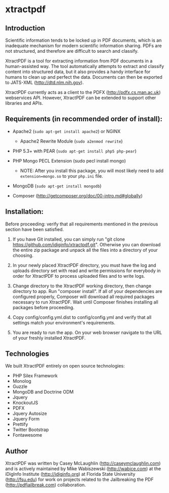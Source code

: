 xtractpdf
=========

## Introduction

Scientific information tends to be locked up in PDF documents, which is an inadequate mechanism
for modern scientific information sharing.  PDFs are not structured, and therefore are difficult
to search and classify.

XtractPDF is a tool for extracting information from PDF documents in a human-assisted way.
The tool automatically attempts to extract and classify content into structured data, but it
also provides a handy interface for humans to clean up and perfect the data.  Documents can then
be exported to JATS-XML (http://dtd.nlm.nih.gov).

XtractPDF currently acts as a client to the PDFX (<http://pdfx.cs.man.ac.uk>)
webservices API.  However, XtractPDF can be extended to support other libraries and APIs.


## Requirements (in recommended order of install):

- Apache2 (`sudo apt-get install apache2`) or NGINX
    - Apache2 Rewrite Module (`sudo a2enmod rewrite`)

- PHP 5.3+ with PEAR (`sudo apt-get install php5 php-pear`)

- PHP Mongo PECL Extension (sudo pecl install mongo)
    - NOTE: After you install this package, you will most likely need to add `extension=mongo.so`
      to your `php.ini` file.

- MongoDB (`sudo apt-get install mongodb`)

- Composer (<http://getcomposer.org/doc/00-intro.md#globally>)

## Installation:

Before proceeding: verify that all requirements mentioned in the previous section have been satisfied.

1. If you have Git installed, you can simply run "git clone https://github.com/idiginfo/xtractpdf.git".
   Otherwise you can download the entire zip package and unpack all the files into a directory of your choosing.

2. In your newly placed XtractPDF directory, you must have the log and uploads directory set with read and write permissions 
   for everybody in order for XtractPDF to process uploaded files and to write logs.

3. Change directory to the XtractPDF working directory, then change directory to app.  Run "composer install".  If all of 
   your dependencies are configured properly, Composer will download all required packages necessary to run XtractPDF.  Wait
   until Composer finishes installing all packages before proceeding.

4. Copy config/config.yml.dist to config/config.yml and verify that all settings match your environment's requirements.

5. You are ready to run the app.  On your web browser navigate to the URL of your freshly installed XtractPDF.


## Technologies

We built XtractPDF entirely on open source technologies:

* PHP Silex Framework
* Monolog
* Guzzle
* MongoDB and Doctrine ODM
* Jquery
* KnockoutJS
* PDFX
* Jquery Autosize
* Jquery Form
* Prettify
* Twitter Bootstrap
* Fontawesome

## Author

XtractPDF was written by Casey McLaughlin (http://caseymclaughlin.com) and is actively maintained 
by Mike Wabiszewski (http://wabice.com) at the iDigInfo Institute (http://idiginfo.org) at Florida 
State University (http://fsu.edu) for work on projects related to the Jailbreaking the PDF 
(http://pdfjailbreak.com) collaboration.
